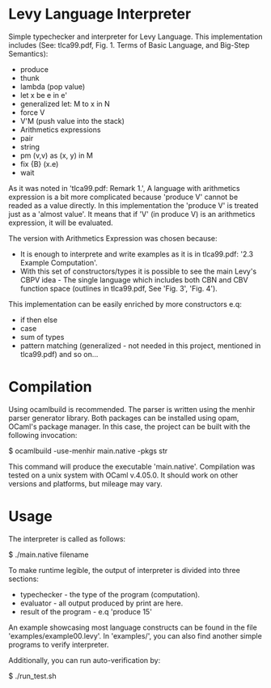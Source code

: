 # Levy Language Interpreter
Simple typechecker and interpreter for Levy Language.
This implementation includes (See: tlca99.pdf, Fig. 1. Terms of Basic
Language, and Big-Step Semantics):
 - produce
 - thunk
 - lambda (pop value)
 - let x be e in e'
 - generalized let: M to x in N
 - force V
 - V'M (push value into the stack)
 - Arithmetics expressions
 - pair
 - string
 - pm (v,v) as (x, y) in M
 - fix {B} (x.e)
 - wait


As it was noted in 'tlca99.pdf: Remark 1.', A language with
arithmetics expression is a bit more complicated because
'produce V' cannot be readed as a value directly. In this
implementation the 'produce V' is treated just as a 'almost value'.
It means that if 'V' (in produce V) is an arithmetics expression,
it will be evaluated.

The version with Arithmetics Expression was chosen because:
 - It is enough to interprete and write examples as it is in
   tlca99.pdf: '2.3 Example Computation'.
 - With this set of constructors/types it is possible to see the main
   Levy's CBPV idea - The single language which includes both CBN and
   CBV function space (outlines in tlca99.pdf, See 'Fig. 3', 'Fig. 4').

This implementation can be easily enriched by more constructors e.q:
 - if then else
 - case
 - sum of types
 - pattern matching (generalized - not needed in this project, mentioned in tlca99.pdf) and so on...

# Compilation

Using ocamlbuild is recommended. The parser is written using the
menhir parser generator library. Both packages can be installed using
opam, OCaml's package manager. In this case, the project can be built
with the following invocation:

$ ocamlbuild -use-menhir main.native -pkgs str

This command will produce the executable 'main.native'. Compilation
was tested on a unix system with OCaml v.4.05.0. It should work on
other versions and platforms, but mileage may vary.

# Usage

The interpreter is called as follows:

$ ./main.native filename

To make runtime legible, the output of interpreter is divided into three sections:
 - typechecker - the type of the program (computation).
 - evaluator - all output produced by print are here.
 - result of the program - e.q 'produce 15'


An example showcasing most language constructs can be found in the
file 'examples/example00.levy'. In 'examples/', you can also find
another simple programs to verify interpreter.

Additionally, you can run auto-verification by:

$ ./run_test.sh

